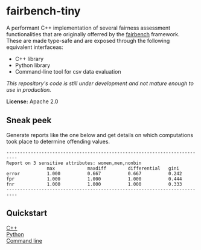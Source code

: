 # fairbench-tiny

A performant C++ implementation of several fairness assessment functionalities that are 
originally offerred by the [fairbench](https://github.com/mever-team/FairBench) framework.
These are made type-safe and are exposed through the following equivalent interfaceas:

- C++ library
- Python library
- Command-line tool for csv data evaluation

*This repository's code is still under development and not mature enough to use in production.*

**License:** Apache 2.0


## Sneak peek

Generate reports like the one below and get details on which computations
took place to determine offending values.

```plaintext
--------------------------------------------------------------------------
Report on 3 sensitive attributes: women,men,nonbin
               max            maxdiff        differential   gini
error          1.000          0.667          0.667          0.242
fpr            1.000          1.000          1.000          0.444
fnr            1.000          1.000          1.000          0.333
--------------------------------------------------------------------------
```

## Quickstart

[C++](docs/cpp.md) <br>
[Python](docs/python.md) <br>
[Command line](docs/cli.md) <br>
